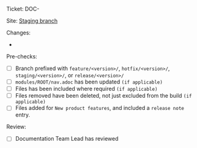Ticket: DOC-<num>

Site: [Staging branch](http://docs-<hotfix|feature>-<version>-doc-<num>.staging.tiny.cloud/docs/tinymce/<version>/)

Changes:
* <placeholder-text>

Pre-checks:
- [ ] Branch prefixed with `feature/<version>/`, `hotfix/<version>/`, `staging/<version>/`, or `release/<version>/`
- [ ] `modules/ROOT/nav.adoc` has been updated `(if applicable)`
- [ ] Files has been included where required `(if applicable)`
- [ ] Files removed have been deleted, not just excluded from the build `(if applicable)`
- [ ] Files added for `New product features`, and included a `release note` entry.

Review:
- [ ] Documentation Team Lead has reviewed